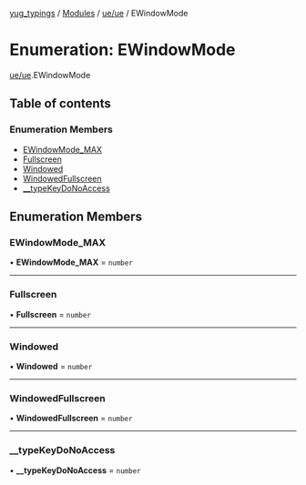 [yug_typings](../README.md) / [Modules](../modules.md) / [ue/ue](../modules/ue_ue.md) / EWindowMode

# Enumeration: EWindowMode

[ue/ue](../modules/ue_ue.md).EWindowMode

## Table of contents

### Enumeration Members

- [EWindowMode\_MAX](ue_ue.EWindowMode.md#ewindowmode_max)
- [Fullscreen](ue_ue.EWindowMode.md#fullscreen)
- [Windowed](ue_ue.EWindowMode.md#windowed)
- [WindowedFullscreen](ue_ue.EWindowMode.md#windowedfullscreen)
- [\_\_typeKeyDoNoAccess](ue_ue.EWindowMode.md#__typekeydonoaccess)

## Enumeration Members

### EWindowMode\_MAX

• **EWindowMode\_MAX** = `number`

___

### Fullscreen

• **Fullscreen** = `number`

___

### Windowed

• **Windowed** = `number`

___

### WindowedFullscreen

• **WindowedFullscreen** = `number`

___

### \_\_typeKeyDoNoAccess

• **\_\_typeKeyDoNoAccess** = `number`
